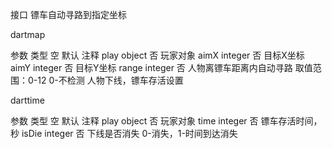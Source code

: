 接口
镖车自动寻路到指定坐标

dartmap

参数	类型	空	默认	注释
play	object	否		玩家对象
aimX	integer	否		目标X坐标
aimY	integer	否		目标Y坐标
range	integer	否		人物离镖车距离内自动寻路
取值范围：0-12
0-不检测
人物下线，镖车存活设置

darttime

参数	类型	空	默认	注释
play	object	否		玩家对象
time	integer	否		镖车存活时间，秒
isDie	integer	否		下线是否消失
0-消失，1-时间到达消失